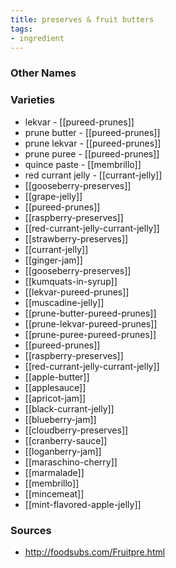 ```yaml
---
title: preserves & fruit butters
tags:
- ingredient
---
```



### Other Names


### Varieties

* lekvar - [[pureed-prunes]]
* prune butter - [[pureed-prunes]]
* prune lekvar - [[pureed-prunes]]
* prune puree - [[pureed-prunes]]
* quince paste - [[membrillo]]
* red currant jelly - [[currant-jelly]]
* [[gooseberry-preserves]]
* [[grape-jelly]]
* [[pureed-prunes]]
* [[raspberry-preserves]]
* [[red-currant-jelly-currant-jelly]]
* [[strawberry-preserves]]
* [[currant-jelly]]
* [[ginger-jam]]
* [[gooseberry-preserves]]
* [[kumquats-in-syrup]]
* [[lekvar-pureed-prunes]]
* [[muscadine-jelly]]
* [[prune-butter-pureed-prunes]]
* [[prune-lekvar-pureed-prunes]]
* [[prune-puree-pureed-prunes]]
* [[pureed-prunes]]
* [[raspberry-preserves]]
* [[red-currant-jelly-currant-jelly]]
* [[apple-butter]]
* [[applesauce]]
* [[apricot-jam]]
* [[black-currant-jelly]]
* [[blueberry-jam]]
* [[cloudberry-preserves]]
* [[cranberry-sauce]]
* [[loganberry-jam]]
* [[maraschino-cherry]]
* [[marmalade]]
* [[membrillo]]
* [[mincemeat]]
* [[mint-flavored-apple-jelly]]

### Sources
* http://foodsubs.com/Fruitpre.html
